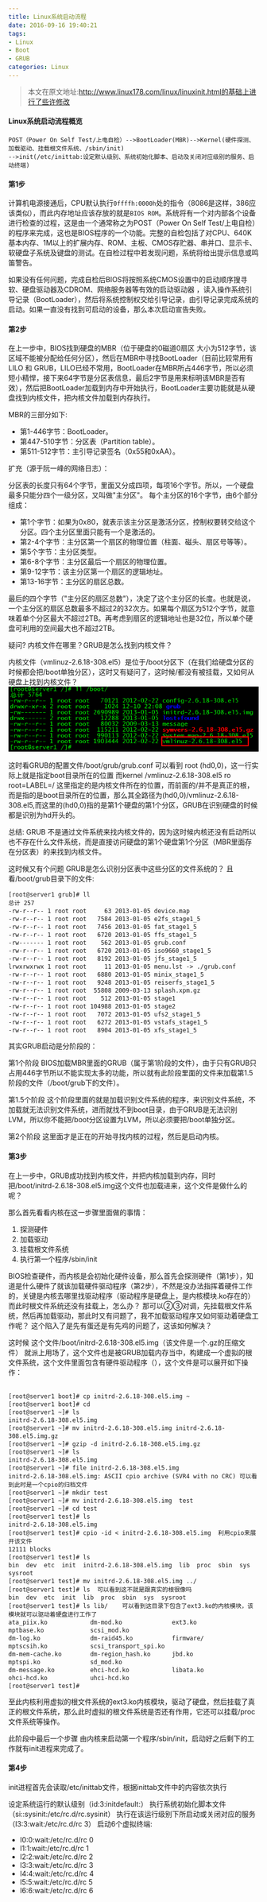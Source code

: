 ```yaml
---
title: Linux系统启动流程
date: 2016-09-16 19:40:21
tags: 
- Linux
- Boot
- GRUB
categories: Linux
---
```

>本文在原文地址:http://www.linux178.com/linux/linuxinit.html的基础上进行了些许修改

#### Linux系统启动流程概览

```
POST（Power On Self Test/上电自检）-->BootLoader(MBR)-->Kernel(硬件探测、加载驱动、挂载根文件系统、/sbin/init)
-->init(/etc/inittab:设定默认级别、系统初始化脚本、启动及关闭对应级别的服务、启动终端)
```

#### 第1步

计算机电源接通后，CPU默认执行`0ffffh:0000h`处的指令（8086是这样，386应该类似），而此内存地址应该存放的就是`BIOS ROM`。系统将有一个对内部各个设备进行检查的过程，这是由一个通常称之为POST（Power On Self Test/上电自检）的程序来完成，这也是BIOS程序的一个功能。完整的自检包括了对CPU、640K基本内存、1M以上的扩展内存、ROM、主板、CMOS存贮器、串并口、显示卡、软硬盘子系统及键盘的测试。在自检过程中若发现问题，系统将给出提示信息或鸣笛警告。

如果没有任何问题，完成自检后BIOS将按照系统CMOS设置中的启动顺序搜寻软、硬盘驱动器及CDROM、网络服务器等有效的启动驱动器 ，读入操作系统引导记录（BootLoader），然后将系统控制权交给引导记录，由引导记录完成系统的启动。如果一直没有找到可启动的设备，那么本次启动宣告失败。

#### 第2步

在上一步中，BIOS找到硬盘的MBR（位于硬盘的0磁道0扇区 大小为512字节，该区域不能被分配给任何分区），然后在MBR中寻找BootLoader（目前比较常用有LILO 和 GRUB，LILO已经不常用，BootLoader在MBR所占446字节，所以必须短小精悍，接下来64字节是分区表信息，最后2字节是用来标明该MBR是否有效），然后把BootLoader加载到内存中开始执行，BootLoader主要功能就是从硬盘找到内核文件，把内核文件加载到内存执行。

MBR的三部分如下:

- 第1-446字节：BootLoader。
- 第447-510字节：分区表（Partition table）。
- 第511-512字节：主引导记录签名（0x55和0xAA）。

扩充（源于阮一峰的网络日志）：

分区表的长度只有64个字节，里面又分成四项，每项16个字节。所以，一个硬盘最多只能分四个一级分区，又叫做"主分区"。
每个主分区的16个字节，由6个部分组成：

- 第1个字节：如果为0x80，就表示该主分区是激活分区，控制权要转交给这个分区。四个主分区里面只能有一个是激活的。
- 第2-4个字节：主分区第一个扇区的物理位置（柱面、磁头、扇区号等等）。
- 第5个字节：主分区类型。
- 第6-8个字节：主分区最后一个扇区的物理位置。
- 第9-12字节：该主分区第一个扇区的逻辑地址。
- 第13-16字节：主分区的扇区总数。

最后的四个字节（"主分区的扇区总数"），决定了这个主分区的长度。也就是说，一个主分区的扇区总数最多不超过2的32次方。如果每个扇区为512个字节，就意味着单个分区最大不超过2TB。再考虑到扇区的逻辑地址也是32位，所以单个硬盘可利用的空间最大也不超过2TB。

疑问? 内核文件在哪里？GRUB是怎么找到内核文件？

内核文件（vmlinuz-2.6.18-308.el5）是位于/boot分区下（在我们给硬盘分区的时候都会把/boot单独分区），这时又有疑问了，这时候/都没有被挂载，又如何从硬盘上找到内核文件？
![](/images/linux/how-linux-start-0.png)

这时看GRUB的配置文件/boot/grub/grub.conf 可以看到 root (hd0,0)，这一行实际上就是指定boot目录所在的位置
而kernel /vmlinuz-2.6.18-308.el5 ro root=LABEL=/ 这里指定的是内核文件所在的位置，而前面的/并不是真正的根，而是指的是boot目录所在的位置，那么其全路径为(hd0,0)/vmlinuz-2.6.18-308.el5,而这里的(hd0,0)指的是第1个硬盘的第1个分区，GRUB在识别硬盘的时候都是识别为hd开头的。

总结: GRUB 不是通过文件系统来找内核文件的，因为这时候内核还没有启动所以也不存在什么文件系统，而是直接访问硬盘的第1个硬盘第1个分区（MBR里面存在分区表）的来找到内核文件。

这时候又有个问题 GRUB是怎么识别分区表中这些分区的文件系统的？ 且看/boot/grub目录下的文件:

```shell
[root@server1 grub]# ll
总计 257
-rw-r--r-- 1 root root     63 2013-01-05 device.map
-rw-r--r-- 1 root root   7584 2013-01-05 e2fs_stage1_5
-rw-r--r-- 1 root root   7456 2013-01-05 fat_stage1_5
-rw-r--r-- 1 root root   6720 2013-01-05 ffs_stage1_5
-rw------- 1 root root    562 2013-01-05 grub.conf
-rw-r--r-- 1 root root   6720 2013-01-05 iso9660_stage1_5
-rw-r--r-- 1 root root   8192 2013-01-05 jfs_stage1_5
lrwxrwxrwx 1 root root     11 2013-01-05 menu.lst -> ./grub.conf
-rw-r--r-- 1 root root   6880 2013-01-05 minix_stage1_5
-rw-r--r-- 1 root root   9248 2013-01-05 reiserfs_stage1_5
-rw-r--r-- 1 root root  55808 2009-03-13 splash.xpm.gz
-rw-r--r-- 1 root root    512 2013-01-05 stage1
-rw-r--r-- 1 root root 104988 2013-01-05 stage2
-rw-r--r-- 1 root root   7072 2013-01-05 ufs2_stage1_5
-rw-r--r-- 1 root root   6272 2013-01-05 vstafs_stage1_5
-rw-r--r-- 1 root root   8904 2013-01-05 xfs_stage1_5
```

其实GRUB启动是分阶段的：

第1个阶段  BIOS加载MBR里面的GRUB（属于第1阶段的文件），由于只有GRUB只占用446字节所以不能实现太多的功能，所以就有此阶段里面的文件来加载第1.5阶段的文件（/boot/grub下的文件）。

第1.5个阶段 这个阶段里面的就是加载识别文件系统的程序，来识别文件系统，不加载就无法识别文件系统，进而就找不到boot目录，由于GRUB是无法识别LVM，所以你不能把/boot分区设置为LVM，所以必须要把/boot单独分区。

第2个阶段 这里面才是正在的开始寻找内核的过程，然后是启动内核。

#### 第3步

在上一步中，GRUB成功找到内核文件，并把内核加载到内存，同时把/boot/initrd-2.6.18-308.el5.img这个文件也加载进来，这个文件是做什么的呢？

那么首先看看内核在这一步骤里面做的事情：

1. 探测硬件
2. 加载驱动
3. 挂载根文件系统
4. 执行第一个程序/sbin/init

BIOS检查硬件，而内核是会初始化硬件设备，那么首先会探测硬件（第1步），知道是什么硬件了就该加载硬件驱动程序（第2步），不然是没办法指挥着硬件工作的，关键是内核去哪里找驱动程序（驱动程序是硬盘上，是内核模块.ko存在的）而此时根文件系统还没有挂载上，怎么办？ 那可以②③对调，先挂载根文件系统，然后再加载驱动，那此时又有问题了，我不加载驱动程序又如何驱动着硬盘工作呢？ 这个陷入了是先有蛋还是有先鸡的问题了，这该如何解决？

这时候 这个文件/boot/initrd-2.6.18-308.el5.img（该文件是一个.gz的压缩文件） 就派上用场了，这个文件也是被GRUB加载内存当中，构建成一个虚拟的根文件系统，这个文件里面包含有硬件驱动程序（），这个文件是可以展开如下操作：

```shell

[root@server1 boot]# cp initrd-2.6.18-308.el5.img ~
[root@server1 boot]# cd
[root@server1 ~]# ls
initrd-2.6.18-308.el5.img
[root@server1 ~]# mv initrd-2.6.18-308.el5.img initrd-2.6.18-308.el5.img.gz
[root@server1 ~]# gzip -d initrd-2.6.18-308.el5.img.gz
[root@server1 ~]# ls
initrd-2.6.18-308.el5.img
[root@server1 ~]# file initrd-2.6.18-308.el5.img
initrd-2.6.18-308.el5.img: ASCII cpio archive (SVR4 with no CRC) 可以看到此时是一个cpio的归档文件
[root@server1 ~]# mkdir test
[root@server1 ~]# mv initrd-2.6.18-308.el5.img  test
[root@server1 ~]# cd test
[root@server1 test]# ls
initrd-2.6.18-308.el5.img
[root@server1 test]# cpio -id < initrd-2.6.18-308.el5.img  利用cpio来展开该文件
12111 blocks
[root@server1 test]# ls
bin  dev  etc  init  initrd-2.6.18-308.el5.img  lib  proc  sbin  sys  sysroot
[root@server1 test]# mv initrd-2.6.18-308.el5.img ../
[root@server1 test]# ls  可以看到这不就是跟真实的根很像吗
bin  dev  etc  init  lib  proc  sbin  sys  sysroot
[root@server1 test]# ls lib/    可以看到这目录下包含了ext3.ko的内核模块，该模块就可以驱动着硬盘进行工作了
ata_piix.ko            dm-mod.ko              ext3.ko                mptbase.ko             scsi_mod.ko
dm-log.ko              dm-raid45.ko           firmware/              mptscsih.ko            scsi_transport_spi.ko
dm-mem-cache.ko        dm-region_hash.ko      jbd.ko                 mptspi.ko              sd_mod.ko
dm-message.ko          ehci-hcd.ko            libata.ko              ohci-hcd.ko            uhci-hcd.ko
[root@server1 test]#
```
至此内核利用虚拟的根文件系统的ext3.ko内核模块，驱动了硬盘，然后挂载了真正的根文件系统，那么此时虚拟的根文件系统是否还有作用，它还可以挂载/proc文件系统等操作。

此阶段中最后一个步骤 由内核来启动第一个程序/sbin/init，启动好之后剩下的工作就有init进程来完成了。

#### 第4步

init进程首先会读取/etc/inittab文件，根据inittab文件中的内容依次执行

设定系统运行的默认级别（id:3:initdefault:）
执行系统初始化脚本文件（si::sysinit:/etc/rc.d/rc.sysinit）
执行在该运行级别下所启动或关闭对应的服务（l3:3:wait:/etc/rc.d/rc 3）
启动6个虚拟终端:
     
- l0:0:wait:/etc/rc.d/rc 0
- l1:1:wait:/etc/rc.d/rc 1
- l2:2:wait:/etc/rc.d/rc 2
- l3:3:wait:/etc/rc.d/rc 3
- l4:4:wait:/etc/rc.d/rc 4
- l5:5:wait:/etc/rc.d/rc 5
- l6:6:wait:/etc/rc.d/rc 6